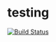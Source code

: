 # testing

[![Build Status](https://travis-ci.org/Franck-Dernoncourt/testing.svg?branch=master)](https://travis-ci.org/Franck-Dernoncourt/testing)
